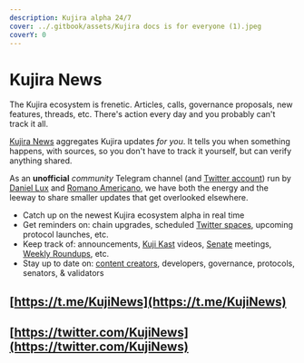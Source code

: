 ```yaml
---
description: Kujira alpha 24/7
cover: ../.gitbook/assets/Kujira docs is for everyone (1).jpeg
coverY: 0
---
```


# Kujira News

The Kujira ecosystem is frenetic. Articles, calls, governance proposals, new features, threads, etc. There's action every day and you probably can't track it all.

[Kujira News](https://t.me/KujiNews) aggregates Kujira updates _for you_. It tells you when something happens, with sources, so you don't have to track it yourself, but can verify anything shared.&#x20;

As an **unofficial** _community_ Telegram channel (and [Twitter account](https://twitter.com/KujiNews)) run by [Daniel Lux](../introduction/who-are-team-kujira.md) and [Romano Americano](https://t.me/KujiDAO), we have both the energy and the leeway to share smaller updates that get overlooked elsewhere.

* Catch up on the newest Kujira ecosystem alpha in real time
* Get reminders on: chain upgrades, scheduled [Twitter spaces](https://kujiraspaces.com/), upcoming protocol launches, etc.&#x20;
* Keep track of: announcements, [Kuji Kast](kuji-kast.md) videos, [Senate](../dapps-and-infrastructure/senate.md) meetings, [Weekly Roundups](kujira-socials/medium.md#weekly-roundup), etc.
* Stay up to date on: [content creators](kujira-socials/winkhub.md), developers, governance, protocols, senators, & validators

## [https://t.me/KujiNews](https://t.me/KujiNews)

## [https://twitter.com/KujiNews](https://twitter.com/KujiNews)
